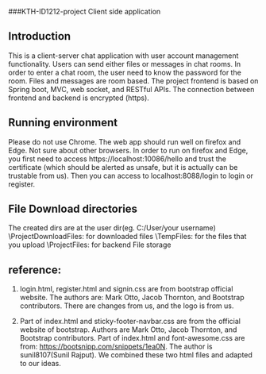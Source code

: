 ###KTH-ID1212-project Client side application

## Introduction
This is a client-server chat application with user account management functionality. Users can send either files or messages in chat rooms. In order to enter a chat room, the user need to know the password for the room. Files and messages are room based. The project frontend is based on Spring boot, MVC, web socket, and RESTful APIs. The connection between frontend and backend is encrypted (https).

## Running environment
Please do not use Chrome. 
The web app should run well on firefox and Edge. Not sure about other browsers.
In order to run on firefox and Edge, you first need to access https://localhost:10086/hello 
and trust the certificate (which should be alerted as unsafe, but it is actually
can be trustable from us). Then you can access to localhost:8088/login to login or register.


## File Download directories
The created dirs are at the user dir(eg. C:/User/your username)
\ProjectDownloadFiles: for downloaded files
\TempFiles: for the files that you upload
\ProjectFiles: for backend File storage

## reference: 
1. login.html, register.html and signin.css are from bootstrap official website. 
The authors are: Mark Otto, Jacob Thornton, and Bootstrap contributors.
There are changes from us, and the logo is from us.

2. Part of index.html and sticky-footer-navbar.css are from the official website of bootstrap. 
Authors are Mark Otto, Jacob Thornton, and Bootstrap contributors.
Part of index.html and font-awesome.css are from: https://bootsnipp.com/snippets/1ea0N.
The author is sunil8107(Sunil Rajput).
We combined these two html files and adapted to our ideas.
